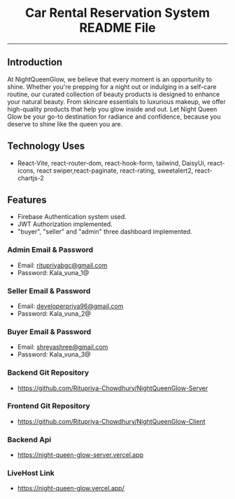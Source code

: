 <div align="center">
  <h1>Car Rental Reservation System README File</h1>
</div>

---

## Introduction
At NightQueenGlow, we believe that every moment is an opportunity to shine. Whether you're prepping for a night out or indulging in a self-care routine, our curated collection of beauty products is designed to enhance your natural beauty. From skincare essentials to luxurious makeup, we offer high-quality products that help you glow inside and out. Let Night Queen Glow be your go-to destination for radiance and confidence, because you deserve to shine like the queen you are.

## Technology Uses

- React-Vite, react-router-dom, react-hook-form, tailwind, DaisyUi, react-icons, react swiper,react-paginate, react-rating, sweetalert2, react-chartjs-2



## Features
- Firebase Authentication system used.
- JWT Authorization implemented.
- "buyer", "seller" and "admin" three dashboard implemented.

### Admin Email & Password
- Email: ritupriyabgc@gmail.com
- Password: Kala_vuna_1@


### Seller Email & Password
- Email: developerpriya96@gmail.com
- Password: Kala_vuna_2@


### Buyer Email & Password
- Email: shreyashree@gmail.com
- Password: Kala_vuna_3@

### Backend Git Repository
-  https://github.com/Ritupriya-Chowdhury/NightQueenGlow-Server

### Frontend Git Repository
-  https://github.com/Ritupriya-Chowdhury/NightQueenGlow-Client

### Backend Api
-  https://night-queen-glow-server.vercel.app

### LiveHost Link
-  https://night-queen-glow.vercel.app/
